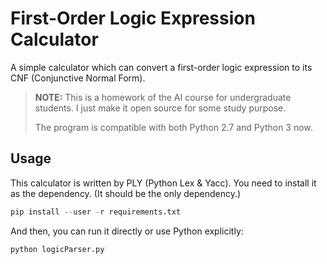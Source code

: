 First-Order Logic Expression Calculator
=======================================

A simple calculator which can convert a first-order logic expression to its CNF
(Conjunctive Normal Form).


> **NOTE:** This is a homework of the AI course for undergraduate students.
> I just make it open source for some study purpose.
>
> The program is compatible with both Python 2.7 and Python 3 now.

## Usage

This calculator is written by PLY (Python Lex & Yacc). You need to install it
as the dependency. (It should be the only dependency.)

``` python
pip install --user -r requirements.txt
```

And then, you can run it directly or use Python explicitly:

``` python
python logicParser.py
```

